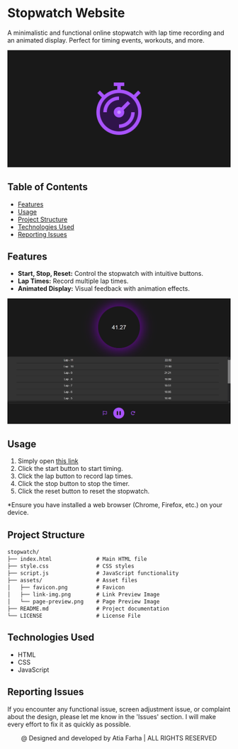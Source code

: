 # Stopwatch Website

A minimalistic and functional online stopwatch with lap time recording and an animated display. Perfect for timing events, workouts, and more. 

![Preview](/assets/link-img.png)

## Table of Contents

- [Features](#features)
- [Usage](#usage)
- [Project Structure](#project-structure)
- [Technologies Used](#technologies-used)
- [Reporting Issues](#reporting-issues)

## Features

- **Start, Stop, Reset:** Control the stopwatch with intuitive buttons.
- **Lap Times:** Record multiple lap times.
- **Animated Display:** Visual feedback with animation effects.

![Preview](/assets/page-preview.png)

## Usage

1. Simply open <a href="https://atia-farha.github.io/stopwatch/" target="_blank">this link</a>
2. Click the start button to start timing.
3. Click the lap button to record lap times.
4. Click the stop button to stop the timer.
5. Click the reset button to reset the stopwatch.

*Ensure you have installed a web browser (Chrome, Firefox, etc.) on your device.

## Project Structure

```plaintext
stopwatch/
├── index.html              # Main HTML file
├── style.css               # CSS styles
├── script.js               # JavaScript functionality
├── assets/                 # Asset files
│   ├── favicon.png         # Favicon
│   ├── link-img.png        # Link Preview Image
│   └── page-preview.png    # Page Preview Image
├── README.md               # Project documentation
└── LICENSE                 # License File
```

## Technologies Used

- HTML
- CSS
- JavaScript

## Reporting Issues

If you encounter any functional issue, screen adjustment issue, or complaint about the design, please let me know in the 'Issues' section. I will make every effort to fix it as quickly as possible.


<p align="center">@ Designed and developed by Atia Farha | ALL RIGHTS RESERVED</p>
